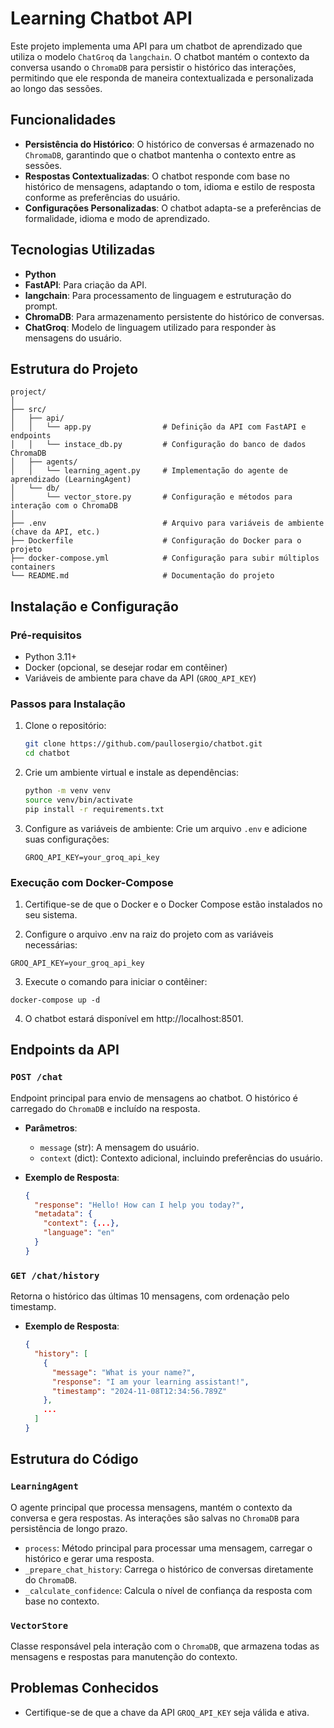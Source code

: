 
# Learning Chatbot API

Este projeto implementa uma API para um chatbot de aprendizado que utiliza o modelo `ChatGroq` da `langchain`. O chatbot mantém o contexto da conversa usando o `ChromaDB` para persistir o histórico das interações, permitindo que ele responda de maneira contextualizada e personalizada ao longo das sessões.

## Funcionalidades

- **Persistência do Histórico**: O histórico de conversas é armazenado no `ChromaDB`, garantindo que o chatbot mantenha o contexto entre as sessões.
- **Respostas Contextualizadas**: O chatbot responde com base no histórico de mensagens, adaptando o tom, idioma e estilo de resposta conforme as preferências do usuário.
- **Configurações Personalizadas**: O chatbot adapta-se a preferências de formalidade, idioma e modo de aprendizado.

## Tecnologias Utilizadas

- **Python**
- **FastAPI**: Para criação da API.
- **langchain**: Para processamento de linguagem e estruturação do prompt.
- **ChromaDB**: Para armazenamento persistente do histórico de conversas.
- **ChatGroq**: Modelo de linguagem utilizado para responder às mensagens do usuário.

## Estrutura do Projeto

```
project/
│
├── src/
│   ├── api/
│   │   └── app.py                # Definição da API com FastAPI e endpoints
│   │   └── instace_db.py         # Configuração do banco de dados ChromaDB
│   ├── agents/
│   │   └── learning_agent.py     # Implementação do agente de aprendizado (LearningAgent)
│   └── db/
│       └── vector_store.py       # Configuração e métodos para interação com o ChromaDB
│
├── .env                          # Arquivo para variáveis de ambiente (chave da API, etc.)
├── Dockerfile                    # Configuração do Docker para o projeto
├── docker-compose.yml            # Configuração para subir múltiplos containers
└── README.md                     # Documentação do projeto
```

## Instalação e Configuração

### Pré-requisitos

- Python 3.11+
- Docker (opcional, se desejar rodar em contêiner)
- Variáveis de ambiente para chave da API (`GROQ_API_KEY`)

### Passos para Instalação

1. Clone o repositório:
   ```bash
   git clone https://github.com/paullosergio/chatbot.git
   cd chatbot
   ```

2. Crie um ambiente virtual e instale as dependências:
   ```bash
   python -m venv venv
   source venv/bin/activate
   pip install -r requirements.txt
   ```

3. Configure as variáveis de ambiente:
   Crie um arquivo `.env` e adicione suas configurações:
   ```
   GROQ_API_KEY=your_groq_api_key
   ```

### Execução com Docker-Compose

1. Certifique-se de que o Docker e o Docker Compose estão instalados no seu sistema.

2. Configure o arquivo .env na raiz do projeto com as variáveis necessárias:
  ```
  GROQ_API_KEY=your_groq_api_key
  ``` 

3. Execute o comando para iniciar o contêiner:
  ```
  docker-compose up -d
  ```

4. O chatbot estará disponível em http://localhost:8501.


## Endpoints da API

### `POST /chat`
Endpoint principal para envio de mensagens ao chatbot. O histórico é carregado do `ChromaDB` e incluído na resposta.

- **Parâmetros**:
  - `message` (str): A mensagem do usuário.
  - `context` (dict): Contexto adicional, incluindo preferências do usuário.

- **Exemplo de Resposta**:
  ```json
  {
    "response": "Hello! How can I help you today?",
    "metadata": {
      "context": {...},
      "language": "en"
    }
  }
  ```

### `GET /chat/history`
Retorna o histórico das últimas 10 mensagens, com ordenação pelo timestamp.

- **Exemplo de Resposta**:
  ```json
  {
    "history": [
      {
        "message": "What is your name?",
        "response": "I am your learning assistant!",
        "timestamp": "2024-11-08T12:34:56.789Z"
      },
      ...
    ]
  }
  ```

## Estrutura do Código

### `LearningAgent`
O agente principal que processa mensagens, mantém o contexto da conversa e gera respostas. As interações são salvas no `ChromaDB` para persistência de longo prazo.

- `process`: Método principal para processar uma mensagem, carregar o histórico e gerar uma resposta.
- `_prepare_chat_history`: Carrega o histórico de conversas diretamente do `ChromaDB`.
- `_calculate_confidence`: Calcula o nível de confiança da resposta com base no contexto.

### `VectorStore`
Classe responsável pela interação com o `ChromaDB`, que armazena todas as mensagens e respostas para manutenção do contexto.

## Problemas Conhecidos

- Certifique-se de que a chave da API `GROQ_API_KEY` seja válida e ativa.
